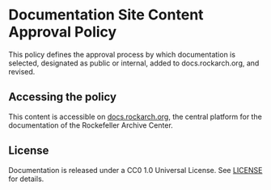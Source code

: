 # Documentation Site Content Approval Policy
This policy defines the approval process by which documentation is selected, designated as public or internal, added to docs.rockarch.org, and revised.

## Accessing the policy
This content is accessible on [docs.rockarch.org](https://docs.rockarch.org), the central platform for the documentation of the Rockefeller Archive Center.

## License

Documentation is released under a CC0 1.0 Universal License. See [LICENSE](LICENSE.md) for details.

